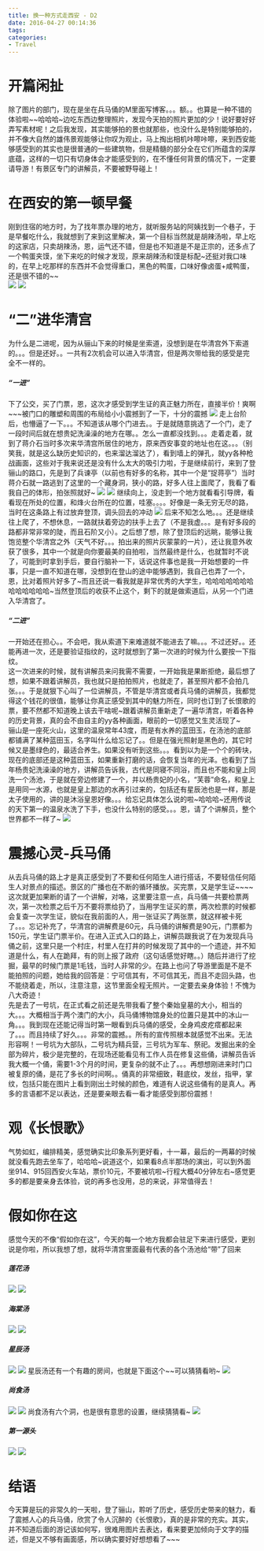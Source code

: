 ```yaml
---
title: 换一种方式走西安 - D2
date: 2016-04-27 00:14:36
tags:
categories: 
- Travel
---
```


# 开篇闲扯
除了图片的部门，现在是坐在兵马俑的M里面写博客。。。额。。也算是一种不错的体验啦~~哈哈哈~边吃东西边整理照片，发现今天拍的照片更加的少！说好要好好弄写素材呢！之后我发现，其实能够拍的景也就那些，也没什么是特别能够拍的，并不像大自然的雄伟景观能够让你叹为观止，马上掏出相机咔嚓咔嚓，来到西安能够感受到的其实也是很普通的一些建筑物，但是精髓的部分全在它们所蕴含的深厚底蕴，这样的一切只有切身体会才能感受到的，在不懂任何背景的情况下，一定要请导游！有景区专门的讲解员，不要被野导碰上！
# 在西安的第一顿早餐
刚到住宿的地方时，为了找年票办理的地方，就听服务站的阿姨找到一个巷子，于是早餐吃什么，我就想到了来到这里解决，第一个目标当然就是胡辣汤啦，早上吃的这家店，只卖胡辣汤，恩，运气还不错，但是也不知道是不是正宗的，还多点了一个鸭蛋夹馍，坐下来吃的时候才发现，原来胡辣汤和馍是标配~还挺对我口味的，在早上吃那样的东西并不会觉得重口，黑色的鸭蛋，口味好像卤蛋+咸鸭蛋，还是很不错的~~  
![](/content/images/2016/04/361704552343812957.jpg)
![](/content/images/2016/04/383702974187694412.jpg)
# “二”进华清宫
为什么是二进呢，因为从骊山下来的时候是坐索道，没想到是在华清宫外下索道的。。。但是还好。。一共有2次机会可以进入华清宫，但是两次带给我的感受是完全不一样的。
##### “一进”
下了公交，买了门票，恩，这次才感受到学生证的真正魅力所在，直接半价！爽啊~~~被门口的雕塑和周围的布局给小小震撼到了一下，十分的震撼
![](/content/images/2016/04/375862249441406330.jpg)
走上台阶后，也懵逼了一下。。。不知道该从哪个门进去。。于是就随意挑选了一个门，走了一段时间后就在想贵妃洗澡澡的地方在哪。。怎么一直都没找到。。。走着走着，就到了蒋介石当时多次来华清宫所居住的地方，原来西安事变的地址也在这。。。（别笑我，就是这么缺历史知识的，也来溜达溜达了），看到墙上的弹孔，就yy各种枪战画面，这些对于我来说还是没有什么太大的吸引力啦，于是继续前行，来到了登骊山的路口，先是到了兵谏亭（以前也有好多的名称，其中一个是“捉蒋亭”）当时蒋介石就一路逃到了这里的一个藏身洞，狭小的路，好多人往上面爬了，我看了看我自己的体形，拍张照就好~
![](/content/images/2016/04/894167695475249977.jpg)
![](/content/images/2016/04/222396555741825592.jpg)
继续向上，没走到一个地方就看看引导牌，看看现在所处的位置，和烽火台所在的位置，哇塞。。。。好像是一条无穷无尽的路，当时在这条路上有过放弃登顶，调头回去的冲动
![](/content/images/2016/04/429862827119174788.jpg)
后来不知怎么地。。。还是继续往上爬了，不想休息，一路就扶着旁边的扶手上去了（不是我虚。。。是有好多段的路都非常非常的陡，而且石阶又小）。之后想了想，除了登顶后的远眺，能够让我饱览整个华清宫之外（天气不好。。。拍出来的照片灰蒙蒙的一片），还让我意外收获了很多，其中一个就是向你要最美的自拍啦，当然最终是什么，也就暂时不说了，可能到时拿到手后，要自行脑补一下，话说这件事也是我一开始想要的一件事，只是一直不知道在哪，没想到在登山的途中能够遇到，我自己也弄了一个，恩，比对着照片好多了~而且还说一看我就是非常优秀的大学生，哈哈哈哈哈哈哈哈哈哈哈哈哈~当然登顶后的收获不止这个，剩下的就是做索道后，从另一个门进入华清宫了。
##### “二进”
一开始还在担心。。不会吧，我从索道下来难道就不能进去了嘛。。。不过还好。。还能再进一次，还是要验证指纹的，这时就想到了第一次进的时候为什么要按一下指纹。  
这一次进来的时候，就有讲解员来问我需不需要，一开始我是果断拒绝，最后想了想，如果不跟着讲解员，我也就只是拍拍照片，也就走了，甚至照片都不会拍几张。。。于是就狠下心叫了一位讲解员，不管是华清宫或者兵马俑的讲解员，我都觉得这个钱花的很值，能够让你真正感受到其中的魅力所在，同时也订到了长恨歌的票，要不然都不知道晚上该去干啥呢~跟着讲解员重新走了一遍华清宫，听着各种的历史背景，真的会不由自主的yy各种画面，眼前的一切感觉又生灵活现了~  
骊山是一座死火山，这里的温泉常年43度，而是有水养的蓝田玉，在汤池的底部都铺满了某种蓝田玉，名字叫什么给忘记了。。但是在强光照射是黑色的，其它时候又是墨绿色的，最适合养生。如果没有听到这些。。。看到以为是一个个的砖块，现在的底部还是这种蓝田玉，如果重新打磨的话，会恢复当年的光泽。也看到了当年杨贵妃洗澡澡的地方，讲解员告诉我，古代是同寝不同浴，而且也不能和皇上同洗一个汤池，于是就在旁边修建了一个，并以杨贵妃的小名，“芙蓉”命名，和皇上是用同一水源，也就是皇上那边的水再引过来的，包括还有星辰池也是一样，那是太子使用的，讲的是沐浴皇恩好像。。。给忘记具体怎么说的啦~哈哈哈~还用传说的天下第一的温泉水洗了下手，也没什么特别的感受。。。恩，请了个讲解员，整个世界都不一样了~
![](/content/images/2016/04/186797654190109543.jpg)
# 震撼心灵-兵马俑
从去兵马俑的路上才是真正感受到了不要和任何陌生人进行搭话，不要轻信任何陌生人对景点的描述。景区的广播也在不断的循环播放。买完票，又是学生证~~~~这次就更加果断的请了一个讲解，对咯，这里要注意一点，兵马俑一共要检票两次，第一次检票之后千万不要将票给扔了，当用学生证买的票，两次检票的时候都会复查一次学生证，貌似在我前面的人，用一张证买了两张票，就这样被卡死了。。。忘记补充了，华清宫的讲解费是60元，兵马俑的讲解费是90元，门票都为150元，学生证门票半价。在进入正式入口的路上，讲解员跟我说了在为发现兵马俑之前，这里只是一个村庄，村里人在打井的时候发现了其中的一个遗迹，并不知道是什么，有人在跪拜，有的则上报了政府（这句话感觉好瞎。。）随后并进行了挖掘，最早的时候门票是1毛钱，当时人非常的少。在路上也问了导游里面是不是不能拍照的问题，她给我的回答是：宁可信其有，不可信其无，而且不走回头路，也不能绕着走，所以，注意注意，这节里面全程无照片。一定要去亲身体验！不愧为八大奇迹！  
先是去了一号坑，在正式看之前还是先带我看了整个秦始皇墓的大小，相当的大。。。大概相当于两个澳门的大小，兵马俑博物馆身处的位置只是其中的冰山一角。。。我到现在还能记得当时第一眼看到兵马俑的感受，全身鸡皮疙瘩都起来了。。。而且持续了好久。。。非常的震撼。。所有的宣传照根本就感觉不出来。无法形容啊！一号坑为大部队，二号坑为精兵营，三号坑为军车、祭祀。发掘出来的全部为碎片，极少是完整的，在现场还能看见有工作人员在修复这些俑，讲解员告诉我大概一个俑，需要1-3个月的时间，更复杂的就不止了。。。再想想刚进来时门口被复原的俑，是花了多长的时间啊。。俑真的非常细致，鞋底纹，发丝，指甲，掌纹，包括只能在图片上看到刚出土时候的颜色，难道有人说这些俑有的是真人。再多的言语都不足以表达，还是要亲眼去看一看才能感受到那份震撼！
# 观《长恨歌》
气势如虹，编排精美，感觉确实比印象系列更好看，十一幕，最后的一两幕的时候就没看先跑去坐车了，哈哈哈~说道这个，如果看8点半那场的演出，可以到外面坐914、915回西安火车站，票价10元，不要被坑啦~行程大概40分钟左右~感觉更多的都是要亲身去体验，说的再多也没用，总的来说，非常值得去！
# 假如你在这
感觉今天的不像“假如你在这”，今天的每一个地方我都会驻足下来进行感受，更别说是你啦，所以我想了想，就将华清宫里面最有代表的各个汤池给“带”了回来
##### 莲花汤
![](/content/images/2016/04/475841855302781278.jpg)
![](/content/images/2016/04/567614906357181326.jpg)
##### 海棠汤
![](/content/images/2016/04/738663282950410034-1.jpg)
![](/content/images/2016/04/164267521284299474.jpg)
##### 星辰汤
![](/content/images/2016/04/725869864858469052.jpg)
![](/content/images/2016/04/836207874066395737.jpg)
星辰汤还有一个有趣的房间，也就是下面这个~~可以猜猜看哟~
![](/content/images/2016/04/466716909893767634.jpg)
##### 尚食汤
![](/content/images/2016/04/787152511638332615.jpg)
![](/content/images/2016/04/368179244690761464.jpg)
尚食汤有六个洞，也是很有意思的设置，继续猜猜看~
![](/content/images/2016/04/545191032560294777.jpg)
##### 第一源头
![](/content/images/2016/04/715823441136185342.jpg)
![](/content/images/2016/04/802007425270003047.jpg)
# 结语
今天算是玩的非常久的一天啦，登了骊山，聆听了历史，感受历史带来的魅力，看了震撼人心的兵马俑，欣赏了令人沉醉的《长恨歌》，真的是非常的充实。其实，并不知道后面的游记该如何写，很难用图片去表达，看来要更加倾向于文字的描述，但是又不够有画面感，所以确实要好好想想看了~~~